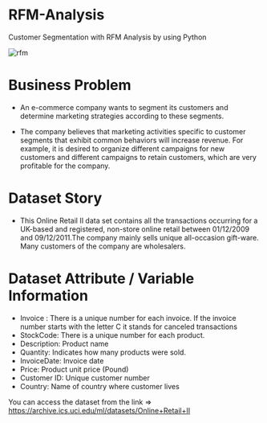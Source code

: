 # RFM-Analysis
Customer Segmentation with RFM Analysis by using Python

![rfm](https://user-images.githubusercontent.com/19215099/147856520-ceaa53ef-eff2-47fe-8fc2-0f80e2e625f7.png)

# Business Problem

* An e-commerce company wants to segment its customers and determine marketing strategies according to these segments.

* The company believes that marketing activities specific to customer segments that exhibit common behaviors will increase revenue.
For example, it is desired to organize different campaigns for new customers and different campaigns to retain customers, which are very profitable for the company.




# Dataset Story

* This Online Retail II data set contains all the transactions occurring for a UK-based and registered, non-store online retail between 01/12/2009 and 09/12/2011.The company mainly sells unique all-occasion gift-ware. Many customers of the company are wholesalers.

# Dataset Attribute / Variable Information

* Invoice : There is a unique number for each invoice. If the invoice number starts with the letter C it stands for canceled transactions
* StockCode: There is a unique number for each product.
* Description: Product name
* Quantity: Indicates how many products were sold.
* InvoiceDate: Invoice date
* Price: Product unit price (Pound)
* Customer ID: Unique customer number
* Country: Name of country where customer lives

 You can access the dataset from the link  =>  https://archive.ics.uci.edu/ml/datasets/Online+Retail+II

